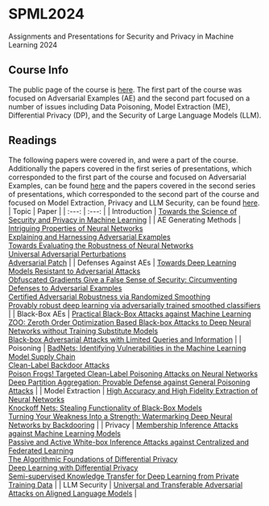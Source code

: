 # SPML2024
Assignments and Presentations for Security and Privacy in Machine Learning 2024

## Course Info
The public page of the course is [here](https://spml2024.github.io). The first part of the course was focused on Adversarial Examples (AE) and the second part focused on a number of issues including Data Poisoning, Model Extraction (ME), Differential Privacy (DP), and the Security of Large Language Models (LLM).

## Readings
The following papers were covered in, and were a part of the course. Additionally the papers covered in the first series of presentations, which corresponded to the first part of the course and focused on Adversarial Examples, can be found [here](https://github.com/RamtinMoslemi/SPML2024/tree/main/Presentations#evasion-presentations) and the papers covered in the second series of presentations, which corresponded to the second part of the course and focused on Model Extraction, Privacy and LLM Security, can be found [here](https://github.com/RamtinMoslemi/SPML2024/tree/main/Presentations#differential-privacy--large-language-models).
| Topic | Paper |
| :---: | :---: |
| Introduction | [Towards the Science of Security and Privacy in Machine Learning](https://arxiv.org/abs/1611.03814) |
| AE Generating Methods | [Intriguing Properties of Neural Networks](https://arxiv.org/abs/1312.6199)<br>[Explaining and Harnessing Adversarial Examples](https://arxiv.org/abs/1412.6572)<br>[Towards Evaluating the Robustness of Neural Networks](https://arxiv.org/abs/1608.04644)<br>[Universal Adversarial Perturbations](https://arxiv.org/abs/1610.08401)<br>[Adversarial Patch](https://arxiv.org/abs/1712.09665) |
| Defenses Against AEs | [Towards Deep Learning Models Resistant to Adversarial Attacks](https://arxiv.org/abs/1706.06083)<br>[Obfuscated Gradients Give a False Sense of Security: Circumventing Defenses to Adversarial Examples](http://proceedings.mlr.press/v80/athalye18a/athalye18a.pdf)<br>[Certified Adversarial Robustness via Randomized Smoothing](https://arxiv.org/pdf/1902.02918)<br>[Provably robust deep learning via adversarially trained smoothed classifiers](https://proceedings.neurips.cc/paper/2019/file/3a24b25a7b092a252166a1641ae953e7-Paper.pdf) |
| Black-Box AEs | [Practical Black-Box Attacks against Machine Learning](https://www.cs.purdue.edu/homes/bb/2020-fall-cs590bb/docs/at/attacks-against-machine-learning.pdf)<br>[ZOO: Zeroth Order Optimization Based Black-box Attacks to Deep Neural Networks without Training Substitute Models](https://dl.acm.org/doi/pdf/10.1145/3128572.3140448)<br>[Black-box Adversarial Attacks with Limited Queries and Information](https://arxiv.org/pdf/1804.08598) |
| Poisoning | [BadNets: Identifying Vulnerabilities in the Machine Learning Model Supply Chain](https://arxiv.org/abs/1708.06733)<br>[Clean-Label Backdoor Attacks](https://people.csail.mit.edu/madry/lab/cleanlabel.pdf)<br>[Poison Frogs! Targeted Clean-Label Poisoning Attacks on Neural Networks](https://arxiv.org/abs/1804.00792)<br>[Deep Partition Aggregation: Provable Defense against General Poisoning Attacks](https://arxiv.org/pdf/2006.14768) |
| Model Extraction | [High Accuracy and High Fidelity Extraction of Neural Networks](https://arxiv.org/abs/1909.01838)<br>[Knockoff Nets: Stealing Functionality of Black-Box Models](https://arxiv.org/abs/1812.02766)<br>[Turning Your Weakness Into a Strength: Watermarking Deep Neural Networks by Backdooring](https://arxiv.org/pdf/1802.04633) |
| Privacy | [Membership Inference Attacks against Machine Learning Models](https://arxiv.org/abs/1610.05820)<br>[Passive and Active White-box Inference Attacks against Centralized and Federated Learning](https://arxiv.org/abs/1812.00910)<br>[The Algorithmic Foundations of Differential Privacy](https://www.cis.upenn.edu/~aaroth/Papers/privacybook.pdf)<br>[Deep Learning with Differential Privacy](https://arxiv.org/abs/1607.00133)<br>[Semi-supervised Knowledge Transfer for Deep Learning from Private Training Data](https://arxiv.org/abs/1610.05755) |
| LLM Security | [Universal and Transferable Adversarial Attacks on Aligned Language Models](https://arxiv.org/abs/2307.15043) |
